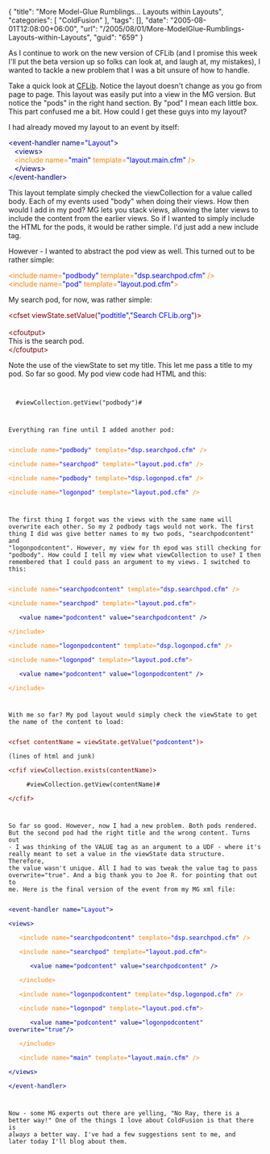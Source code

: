 {
	"title": "More Model-Glue Rumblings... Layouts within Layouts",
	"categories": [
		"ColdFusion"
	],
	"tags": [],
	"date": "2005-08-01T12:08:00+06:00",
	"url": "/2005/08/01/More-ModelGlue-Rumblings-Layouts-within-Layouts",
	"guid": "659"
}

As I continue to work on the new version of CFLib (and I promise this week I'll put the beta version up so folks can look at, and laugh at, my mistakes), I wanted to tackle a new problem that I was a bit unsure of how to handle.

Take a quick look at <a href="http://www.cflib.org">CFLib</a>. Notice the layout doesn't change as you go from page to page. This layout was easily put into a view in the MG version. But notice the "pods" in the right hand section. By "pod" I mean each little box. This part confused me a bit. How could I get these guys into my layout?
<!--more-->
I had already moved my layout to an event by itself:

<div class="code"><FONT COLOR=NAVY>&lt;event-handler name=<FONT COLOR=BLUE>"Layout"</FONT>&gt;</FONT><br>
&nbsp;&nbsp;&nbsp;<FONT COLOR=NAVY>&lt;views&gt;</FONT><br>
&nbsp;&nbsp;&nbsp;<FONT COLOR=NAVY><FONT COLOR=FF8000>&lt;include name=<FONT COLOR=BLUE>"main"</FONT> template=<FONT COLOR=BLUE>"layout.main.cfm"</FONT> /&gt;</FONT></FONT><br>
&nbsp;&nbsp;&nbsp;<FONT COLOR=NAVY>&lt;/views&gt;</FONT><br>
<FONT COLOR=NAVY>&lt;/event-handler&gt;</FONT></div>

This layout template simply checked the viewCollection for a value called body. Each of my events used "body" when doing their views. How then would I add in my pod? MG lets you stack views, allowing the later views to include the content from the earlier views. So if I wanted to simply include the HTML for the pods, it would be rather simple. I'd just add a new include tag. 

However - I wanted to abstract the pod view as well. This turned out to be rather simple:

<div class="code"><FONT COLOR=NAVY><FONT COLOR=FF8000>&lt;include name=<FONT COLOR=BLUE>"podbody"</FONT> template=<FONT COLOR=BLUE>"dsp.searchpod.cfm"</FONT> /&gt;</FONT></FONT><br>
<FONT COLOR=NAVY><FONT COLOR=FF8000>&lt;include name=<FONT COLOR=BLUE>"pod"</FONT> template=<FONT COLOR=BLUE>"layout.pod.cfm"</FONT>&gt;</FONT></FONT></div>

My search pod, for now, was rather simple:

<div class="code"><FONT COLOR=MAROON>&lt;cfset viewState.setValue(<FONT COLOR=BLUE>"podtitle"</FONT>,<FONT COLOR=BLUE>"Search CFLib.org"</FONT>)&gt;</FONT><br>
<br>
<FONT COLOR=MAROON>&lt;cfoutput&gt;</FONT><br>
This is the search pod.<br>
<FONT COLOR=MAROON>&lt;/cfoutput&gt;</FONT></div>

Note the use of the viewState to set my title. This let me pass a title to my pod. So far so good. My pod view code had HTML and this:

<code>
<cfif viewCollection.exists("podbody")>
  #viewCollection.getView("podbody")#
</cfif>

Everything ran fine until I added another pod:

<div class="code"><FONT COLOR=NAVY><FONT COLOR=FF8000>&lt;include name=<FONT COLOR=BLUE>"podbody"</FONT> template=<FONT COLOR=BLUE>"dsp.searchpod.cfm"</FONT> /&gt;</FONT></FONT><br>
<FONT COLOR=NAVY><FONT COLOR=FF8000>&lt;include name=<FONT COLOR=BLUE>"searchpod"</FONT> template=<FONT COLOR=BLUE>"layout.pod.cfm"</FONT> /&gt;</FONT></FONT><br>
<FONT COLOR=NAVY><FONT COLOR=FF8000>&lt;include name=<FONT COLOR=BLUE>"podbody"</FONT> template=<FONT COLOR=BLUE>"dsp.logonpod.cfm"</FONT> /&gt;</FONT></FONT><br>
<FONT COLOR=NAVY><FONT COLOR=FF8000>&lt;include name=<FONT COLOR=BLUE>"logonpod"</FONT> template=<FONT COLOR=BLUE>"layout.pod.cfm"</FONT> /&gt;</FONT></FONT></div>

The first thing I forgot was the views with the same name will overwrite each other. So my 2 podbody tags would not work. The first thing I did was give better names to my two pods, "searchpodcontent" and "logonpodcontent". However, my view for th epod was still checking for "podbody". How could I tell my view what viewCollection to use? I then remembered that I could pass an argument to my views. I switched to this:

<div class="code"><FONT COLOR=NAVY><FONT COLOR=FF8000>&lt;include name=<FONT COLOR=BLUE>"searchpodcontent"</FONT> template=<FONT COLOR=BLUE>"dsp.searchpod.cfm"</FONT> /&gt;</FONT></FONT><br>
<FONT COLOR=NAVY><FONT COLOR=FF8000>&lt;include name=<FONT COLOR=BLUE>"searchpod"</FONT> template=<FONT COLOR=BLUE>"layout.pod.cfm"</FONT>&gt;</FONT></FONT><br>
&nbsp;&nbsp;&nbsp;<FONT COLOR=NAVY>&lt;value name=<FONT COLOR=BLUE>"podcontent"</FONT> value=<FONT COLOR=BLUE>"searchpodcontent"</FONT> /&gt;</FONT><br>
<FONT COLOR=NAVY><FONT COLOR=FF8000>&lt;/include&gt;</FONT></FONT><br>
<FONT COLOR=NAVY><FONT COLOR=FF8000>&lt;include name=<FONT COLOR=BLUE>"logonpodcontent"</FONT> template=<FONT COLOR=BLUE>"dsp.logonpod.cfm"</FONT> /&gt;</FONT></FONT><br>
<FONT COLOR=NAVY><FONT COLOR=FF8000>&lt;include name=<FONT COLOR=BLUE>"logonpod"</FONT> template=<FONT COLOR=BLUE>"layout.pod.cfm"</FONT>&gt;</FONT></FONT><br>
&nbsp;&nbsp;&nbsp;<FONT COLOR=NAVY>&lt;value name=<FONT COLOR=BLUE>"podcontent"</FONT> value=<FONT COLOR=BLUE>"logonpodcontent"</FONT> /&gt;</FONT><br>
<FONT COLOR=NAVY><FONT COLOR=FF8000>&lt;/include&gt;</FONT></FONT></div>

With me so far? My pod layout would simply check the viewState to get the name of the content to load:

<div class="code"><FONT COLOR=MAROON>&lt;cfset contentName = viewState.getValue(<FONT COLOR=BLUE>"podcontent"</FONT>)&gt;</FONT><br>
(lines of html and junk)<br>
<FONT COLOR=MAROON>&lt;cfif viewCollection.exists(contentName)&gt;</FONT><br>
&nbsp;&nbsp;&nbsp;  #viewCollection.getView(contentName)#<br>
<FONT COLOR=MAROON>&lt;/cfif&gt;</FONT></div>

So far so good. However, now I had a new problem. Both pods rendered. But the second pod had the right title and the wrong content. Turns out - I was thinking of the VALUE tag as an argument to a UDF - where it's really meant to set a value in the viewState data structure. Therefore, the value wasn't unique. All I had to was tweak the value tag to pass overwrite="true". And a big thank you to Joe R. for pointing that out to me. Here is the final version of the event from my MG xml file:

<div class="code"><FONT COLOR=NAVY>&lt;event-handler name=<FONT COLOR=BLUE>"Layout"</FONT>&gt;</FONT><br>
<FONT COLOR=NAVY>&lt;views&gt;</FONT><br>
&nbsp;&nbsp;&nbsp;<FONT COLOR=NAVY><FONT COLOR=FF8000>&lt;include name=<FONT COLOR=BLUE>"searchpodcontent"</FONT> template=<FONT COLOR=BLUE>"dsp.searchpod.cfm"</FONT> /&gt;</FONT></FONT><br>
&nbsp;&nbsp;&nbsp;<FONT COLOR=NAVY><FONT COLOR=FF8000>&lt;include name=<FONT COLOR=BLUE>"searchpod"</FONT> template=<FONT COLOR=BLUE>"layout.pod.cfm"</FONT>&gt;</FONT></FONT><br>
&nbsp;&nbsp;&nbsp;&nbsp;&nbsp;&nbsp;<FONT COLOR=NAVY>&lt;value name=<FONT COLOR=BLUE>"podcontent"</FONT> value=<FONT COLOR=BLUE>"searchpodcontent"</FONT> /&gt;</FONT><br>
&nbsp;&nbsp;&nbsp;<FONT COLOR=NAVY><FONT COLOR=FF8000>&lt;/include&gt;</FONT></FONT><br>
&nbsp;&nbsp;&nbsp;<FONT COLOR=NAVY><FONT COLOR=FF8000>&lt;include name=<FONT COLOR=BLUE>"logonpodcontent"</FONT> template=<FONT COLOR=BLUE>"dsp.logonpod.cfm"</FONT> /&gt;</FONT></FONT><br>
&nbsp;&nbsp;&nbsp;<FONT COLOR=NAVY><FONT COLOR=FF8000>&lt;include name=<FONT COLOR=BLUE>"logonpod"</FONT> template=<FONT COLOR=BLUE>"layout.pod.cfm"</FONT>&gt;</FONT></FONT><br>
&nbsp;&nbsp;&nbsp;&nbsp;&nbsp;&nbsp;<FONT COLOR=NAVY>&lt;value name=<FONT COLOR=BLUE>"podcontent"</FONT> value=<FONT COLOR=BLUE>"logonpodcontent"</FONT> overwrite=<FONT COLOR=BLUE>"true"</FONT>/&gt;</FONT><br>
&nbsp;&nbsp;&nbsp;<FONT COLOR=NAVY><FONT COLOR=FF8000>&lt;/include&gt;</FONT></FONT><br>
&nbsp;&nbsp;&nbsp;<FONT COLOR=NAVY><FONT COLOR=FF8000>&lt;include name=<FONT COLOR=BLUE>"main"</FONT> template=<FONT COLOR=BLUE>"layout.main.cfm"</FONT> /&gt;</FONT></FONT><br>
<FONT COLOR=NAVY>&lt;/views&gt;</FONT><br>
<FONT COLOR=NAVY>&lt;/event-handler&gt;</FONT></div>

Now - some MG experts out there are yelling, "No Ray, there is a better way!" One of the things I love about ColdFusion is that there is <i>always</i> a better way. I've had a few suggestions sent to me, and later today I'll blog about them.